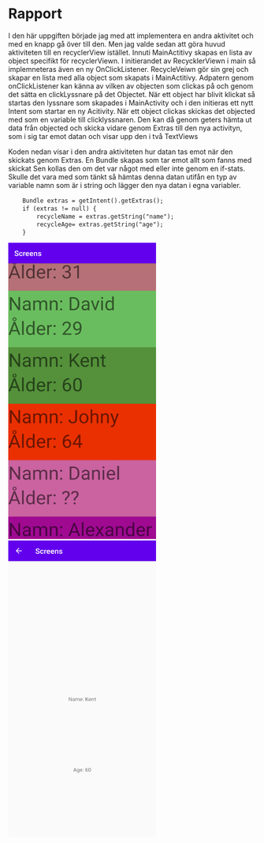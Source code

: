 
# Rapport

I den här uppgiften började jag med att implementera en andra aktivitet och med en knapp gå över till den. Men jag valde sedan att göra huvud aktiviteten till en recyclerView istället.
Innuti MainActitivy skapas en lista av object specifikt för recyclerViewn. I initierandet av RecycklerViewn i main så implemneteras även en ny OnClickListener.
RecycleVeiwn gör sin grej och skapar en lista med alla object som skapats i MainActitivy. Adpatern genom onClickListener kan känna av vilken av objecten som clickas på och genom det sätta en clickLyssnare på det Objectet.
När ett object har blivit klickat så startas den lyssnare som skapades i MainActivity och i den initieras ett nytt Intent som startar en ny Acitivity. När ett object clickas skickas det objected med som en variable till clicklyssnaren.
Den kan då genom geters hämta ut data från objected och skicka vidare genom Extras till den nya activityn, som i sig tar emot datan och visar upp den i två TextViews

Koden nedan visar i den andra aktiviteten hur datan tas emot när den skickats genom Extras. En Bundle skapas som tar emot allt som fanns med skickat
Sen kollas den om det var något med eller inte genom en if-stats. Skulle det vara med som tänkt så hämtas denna datan utifån en typ av variable namn som är i string och lägger den nya datan i egna variabler.

```
    Bundle extras = getIntent().getExtras();
    if (extras != null) {
        recycleName = extras.getString("name");
        recycleAge= extras.getString("age");
    }
```


<img src="Screenshot_start.png" width="300" height="600"> <img src="Screenshot_second.png" width="300" height="600"> 

